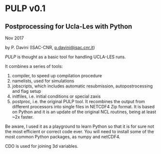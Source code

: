 # PULP v0.1
## Postprocessing for Ucla-Les with Python

Nov 2017

by P. Davini (ISAC-CNR, p.davini@isac.cnr.it)

*PULP* is thought as a basic tool for handling UCLA-LES runs.

It combines a series of tools:
1. compiler, to speed up compilation procedure
2. namelists, used for simulations
3. jobscripts, which includes automatic resubmission, autopostrocessing and flag setup
4. initfiles, i.e. initial conditions or special zaxis
5. postproc, i.e. the original PULP tool. It recombines the output from different processors into single files in NETCDF4 Zip format. It is based on Python and it is an update of the original NCL routines, being at least ~2x faster.

Be aware, I used it as a playground to learn Python so that it is for sure not the most efficient 
or correct code ever. 
You will need  to install some of the most common Python packages, as numpy and netCDF4.

CDO is used for joining 3d variables.

